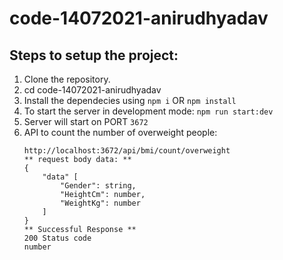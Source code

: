 # code-14072021-anirudhyadav

## Steps to setup the project:
1. Clone the repository.
2. cd code-14072021-anirudhyadav
3. Install the dependecies using 
    `npm i` OR `npm install`
4. To start the server in development mode:
    ```npm run start:dev```
5. Server will start on PORT `3672`
6. API to count the number of overweight people:
    ```
    http://localhost:3672/api/bmi/count/overweight
    ** request body data: **
    {
        "data" [
            "Gender": string,
            "HeightCm": number,
            "WeightKg": number
        ]
    }
    ** Successful Response **
    200 Status code
    number 
    ```